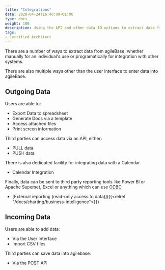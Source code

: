 ```yaml
---
title: "Integrations"
date: 2020-04-24T16:40:00+01:00
type: docs
weight: 100
description: Using the API and other data IO options to extract data from agileBase and/or connect with third party systems
tags:
- Certified Architect
---
```


There are a number of ways to extract data from agileBase, whether manually for an individual's use or programatically for integration with other systems. 

There are also multiple ways other than the user interface to enter data into agileBase.

## Outgoing Data

Users are able to:
* Export Data to spreadsheet
* Generate Docs via a template
* Access attached files
* Print screen information

Third parties can access data via an API, either:
* PULL data
* PUSH data

There is also dedicated facility for integrating data with a Calendar
* Calendar Integration

Finally, data can be sent to third party reporting tools like Power BI or Apache Superset, Excel or anything which can use [ODBC](https://en.wikipedia.org/wiki/Open_Database_Connectivity)
* [External reporting (read-only access to data)]({{<relref "/docs/charting/business-intelligence">}})

## Incoming Data

Users are able to add data:
* Via the User Interface
* Import CSV files

Third parties can save data into agilebase:
* Via the POST API